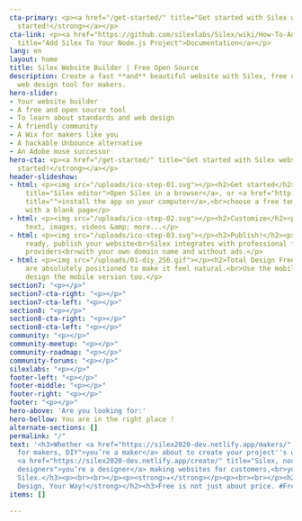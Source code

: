 ```yaml
---
cta-primary: <p><a href="/get-started/" title="Get started with Silex website builder"><strong>Get
  started!</strong></a></p>
cta-link: <p><a href="https://github.com/silexlabs/Silex/wiki/How-To-Add-Silex-To-Your-Node.js-Project"
  title="Add Silex To Your Node.js Project">Documentation</a></p>
lang: en
layout: home
title: Silex Website Builder | Free Open Source
description: Create a fast **and** beautiful website with Silex, free open source
  web design tool for makers.
hero-slider:
- Your website builder
- A free and open source tool
- To learn about standards and web design
- A friendly community
- A Wix for makers like you
- A hackable Unbounce alternative
- An Adobe muse successor
hero-cta: <p><a href="/get-started/" title="Get started with Silex website builder"><strong>Get
  started!</strong></a></p>
header-slideshow:
- html: <p><img src="/uploads/ico-step-01.svg"></p><h2>Get started</h2><p><a href="http://localhost:8080/get-started/"
    title="Silex editor">Open Silex in a browser</a>, or <a href="http://localhost:8080/makers/"
    title="">install the app on your computer</a>,<br>choose a free template or start
    with a blank page</p>
- html: <p><img src="/uploads/ico-step-02.svg"></p><h2>Customize</h2><p>you can add
    text, images, videos &amp; more...</p>
- html: <p><img src="/uploads/ico-step-03.svg"></p><h2>Publish!</h2><p>When you are
    ready, publish your website<br>Silex integrates with professional free hosting
    providers<br>with your own domain name and without ads.</p>
- html: <p><img src="/uploads/01-diy_256.gif"></p><h2>Total Design Freedom, DIY!</h2><p>Elements
    are absolutely positioned to make it feel natural.<br>Use the mobile editor to
    design the mobile version too.</p>
section7: "<p></p>"
section7-cta-right: "<p></p>"
section7-cta-left: "<p></p>"
section8: "<p></p>"
section8-cta-right: "<p></p>"
section8-cta-left: "<p></p>"
community: "<p></p>"
community-meetup: "<p></p>"
community-roadmap: "<p></p>"
community-forums: "<p></p>"
silexlabs: "<p></p>"
footer-left: "<p></p>"
footer-middle: "<p></p>"
footer-right: "<p></p>"
footer: "<p></p>"
hero-above: 'Are you looking for:'
hero-bellow: You are in the right place !
alternate-sections: []
permalink: "/"
text: '<h3>Whether <a href="https://silex2020-dev.netlify.app/makers/" title="Silex
  for makers, DIY">you’re a maker</a> about to create your project''s website<br>or
  <a href="https://silex2020-dev.netlify.app/create/" title="Silex, nocode tool for
  designers">you’re a designer</a> making websites for customers,<br>you will love
  Silex.</h3><p><br><br></p><p><strong>✦</strong></p><p><br><br></p><h2><strong>Your
  Design, Your Way!</strong></h2><h3>Free is not just about price. #Freedom.</h3><p><strong><br></strong></p>'
items: []

---
```

